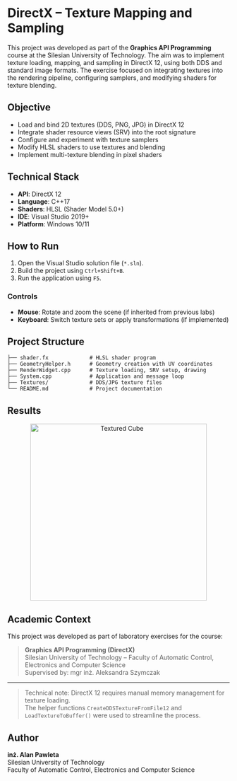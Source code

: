 # DirectX – Texture Mapping and Sampling

This project was developed as part of the **Graphics API Programming** course at the Silesian University of Technology. The aim was to implement texture loading, mapping, and sampling in DirectX 12, using both DDS and standard image formats. The exercise focused on integrating textures into the rendering pipeline, configuring samplers, and modifying shaders for texture blending.

## Objective

- Load and bind 2D textures (DDS, PNG, JPG) in DirectX 12
- Integrate shader resource views (SRV) into the root signature
- Configure and experiment with texture samplers
- Modify HLSL shaders to use textures and blending
- Implement multi-texture blending in pixel shaders

## Technical Stack

- **API**: DirectX 12
- **Language**: C++17
- **Shaders**: HLSL (Shader Model 5.0+)
- **IDE**: Visual Studio 2019+
- **Platform**: Windows 10/11

## How to Run

1. Open the Visual Studio solution file (`*.sln`).
2. Build the project using `Ctrl+Shift+B`.
3. Run the application using `F5`.

### Controls
- **Mouse**: Rotate and zoom the scene (if inherited from previous labs)
- **Keyboard**: Switch texture sets or apply transformations (if implemented)

## Project Structure

```
├── shader.fx             # HLSL shader program
├── GeometryHelper.h      # Geometry creation with UV coordinates
├── RenderWidget.cpp      # Texture loading, SRV setup, drawing
├── System.cpp            # Application and message loop
├── Textures/             # DDS/JPG texture files
└── README.md             # Project documentation
```

## Results

<p align="center">
  <img src="https://github.com/user-attachments/assets/68228f0b-2889-4eb1-9688-248ac5d03757" alt="Textured Cube" width="400"/>
</p>

## Academic Context

This project was developed as part of laboratory exercises for the course:

> **Graphics API Programming (DirectX)**  
> Silesian University of Technology – Faculty of Automatic Control, Electronics and Computer Science  
> Supervised by: mgr inż. Aleksandra Szymczak

---

> Technical note: DirectX 12 requires manual memory management for texture loading.  
> The helper functions `CreateDDSTextureFromFile12` and `LoadTextureToBuffer()` were used to streamline the process.

## Author

**inż. Alan Pawleta**  
Silesian University of Technology  
Faculty of Automatic Control, Electronics and Computer Science
